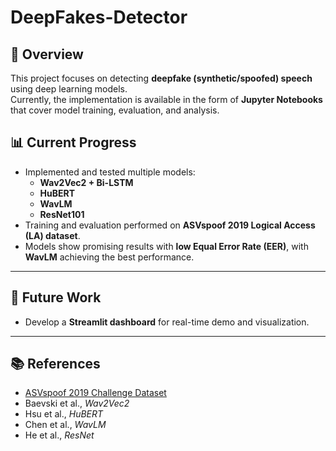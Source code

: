 # DeepFakes-Detector

## 📌 Overview
This project focuses on detecting **deepfake (synthetic/spoofed) speech** using deep learning models.  
Currently, the implementation is available in the form of **Jupyter Notebooks** that cover model training, evaluation, and analysis.  

## 📊 Current Progress
- Implemented and tested multiple models:
  - **Wav2Vec2 + Bi-LSTM**
  - **HuBERT**
  - **WavLM**
  - **ResNet101**
- Training and evaluation performed on **ASVspoof 2019 Logical Access (LA) dataset**.
- Models show promising results with **low Equal Error Rate (EER)**, with **WavLM** achieving the best performance.

---

## 🔮 Future Work
- Develop a **Streamlit dashboard** for real-time demo and visualization.

---

## 📚 References
- [ASVspoof 2019 Challenge Dataset](https://www.asvspoof.org)
- Baevski et al., *Wav2Vec2*
- Hsu et al., *HuBERT*
- Chen et al., *WavLM*
- He et al., *ResNet*
